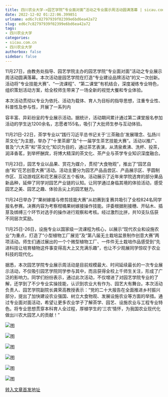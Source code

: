 ```yaml
---
title: 四川农业大学->园艺学院“专业面对面”活动之专业展示周活动圆满落幕 | sicau.com.cn
date: 2022-12-02 01:22:06.399851
urlname: ed6c7c82797939f02399e6bd6ea42a72
slug: ed6c7c82797939f02399e6bd6ea42a72
tags: 
- 四川农业大学
categories:
- sicau.com.cn
- 四川农业大学
authorbox: false
sidebar: false
---
```

11月27日，由教务处指导、园艺学院主办的园艺学院“专业面对面”活动之专业展示周活动圆满落幕。本次活动是园艺学院在打造“专业建设品牌活动”的又一次创新。活动将“专业技能大赛”、“一流课程”、“第二课堂”有机结合，深度凝练专业特色，组织策划活动方案，给全校师生带来了一场全新的视觉大餐和专业体验。

本次活动贯彻以专业为依托、活动为载体、育人为目标的指导思想，注重专业性、科普性及参与性，开展了一系列内
<!--more-->
容丰富、异彩纷呈的专业展示活动。据统计，活动期间累计通过第二课堂报名参加活动的学生达1200余名，志愿者155名，吸引了大批师生参与互动体验。

11月21日-22日，茶学专业以“践行习近平总书记关于‘三茶融合’发展理念、弘扬川茶文化”为主题，举办了“十里茶廊”及“十一届学生茶艺技能大赛”。活动以推广、普及“六大茶”和“茶文化”知识为目的，通过茶艺表演，从清泉煮沸、洗杯、投茶，润泽香茗，到举杯酬宾，将博大精深的茶文化、茶产业与茶学专业知识深度融合。

11月23日，园艺专业以品果、赏花为媒介，贯彻“大食物观”，推出了“园艺自由”和“花艺创意大赛”活动。活动主要分为园艺产品品尝区、产品展示区、芋圆制作区、互动游戏区和花艺展示区五个板块。活动展示了近年来学院选育的部分果品新品种，延伸了同学对园艺产业链的认知。让同学通过身临其境的体验活动，感受园艺之美、园艺之趣、体验舌尖上的园艺魅力。

11月24日举办了“果树嫁接与修剪技能大赛”从初赛到复赛共吸引了全校824名同学报名参赛。决赛内容为考察柑橘果树嫁接操作技能。评委根据削接穗、开砧木、插芽及绑缚三个环节对选手的操作进行观察和考核。经过激烈比拼，共10支队伍获不同层次奖励。

11月25日-26日，设施专业以国家级一流课程为核心，以展示“现代农业和设施农业”为重点，打造了“小型植物工厂展览”及“第八届无土栽培盆景制作创意大赛”两项活动。师生们通过展出的一个个微型植物工厂、一件件无土栽培作品感受到“先进科技让培育植物这件事变得高大上又充满乐趣”，也让不少观展同学惊叹于农业科技的现代化。

据悉，本次园艺学院专业展示周活动是目前规模最大、时间延续最长的一次专业展示活动，不仅吸引园艺学院同学参与其中，而且获得全校上千师生关注，形成了广泛的影响力。同学们纷纷表示，通过此次活动，不仅增进了对园艺学院专业的了解，还学到了不少专业实操技能，认识到农业大有作为、园艺大有舞台。本次活动负责人、园艺学院副院长龚荣高教授表示：“党的二十大报告在全面推进乡村振兴部分，提出了加快建设农业强国、树立大食物观、发展设施农业等方面的举措。通过专业面对面活动，希望让更多农业学子了解茶学、园艺、设施农业与工程专业特色。将专业思想贯穿本科育人全过程，厚植学生的‘三农’情怀，为我国农业现代化做出川农大园艺人的贡献！”

![图](https://news.sicau.edu.cn/__local/7/38/85/098CC756D5618210D8B2B5F151E_D65C0A28_CE49F.png)

![图](https://news.sicau.edu.cn/__local/8/34/8E/B8A945CD724F3CA8751B8B341DD_E38D6648_D58CB.png)

![图](https://news.sicau.edu.cn/__local/E/AB/7B/78F4E0A957F4104A9FCA647209E_80DD19D3_132722.png)

![图](https://news.sicau.edu.cn/__local/F/7F/3C/433FE0DDDCE5296943D7F0E5D32_DD5BF386_13A9DE.png)

![图](https://news.sicau.edu.cn/__local/B/64/FD/82087A75AD4EE111515499FFD72_791575D7_CDC08.png)

![图](https://news.sicau.edu.cn/__local/D/F8/FF/E39CFF000B496484E49A4CF0B0A_A911D900_D63D9.png)

[转入文章首发地址](https://news.sicau.edu.cn/info/1078/70416.htm)